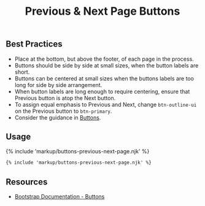 ﻿---
title: Previous & Next Page Buttons
summary: Previous & Next Page Buttons allow users to move through a sequential process.
tags: components, buttons
layout: docs/guide
eleventyNavigation:
  key: Previous and Next Page Buttons
  parent: Components
  order: 80
  excerpt: Previous & Next Page Buttons allow users to move through a sequential process.
  img: /img/illustrations/illus-buttons-back-fwd.svg
---

## Best Practices

- Place at the bottom, but above the footer, of each page in the process.
- Buttons should be side by side at small sizes, when the button labels are short.
- Buttons can be centered at small sizes when the buttons labels are too long for side by side arrangement.
- When button labels are long enough to require centering, ensure that Previous button is atop the Next button.
- To assign equal emphasis to Previous and Next, change `btn-outline-ui` on the Previous button to `btn-primary`.
- Consider the guidance in [Buttons](/components/buttons/).

## Usage

{% include 'markup/buttons-previous-next-page.njk' %}

``` html
{% include 'markup/buttons-previous-next-page.njk' %}
```

## Resources

* <a href="https://getbootstrap.com/docs/5.1/components/buttons/" target="_blank">Bootstrap Documentation - Buttons</a>
